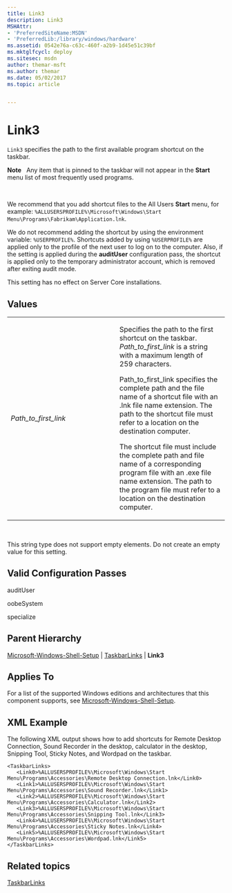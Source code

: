 ```yaml
---
title: Link3
description: Link3
MSHAttr:
- 'PreferredSiteName:MSDN'
- 'PreferredLib:/library/windows/hardware'
ms.assetid: 0542e76a-c63c-460f-a2b9-1d45e51c39bf
ms.mktglfcycl: deploy
ms.sitesec: msdn
author: themar-msft
ms.author: themar
ms.date: 05/02/2017
ms.topic: article


---
```


# Link3


`Link3` specifies the path to the first available program shortcut on the taskbar.

**Note**  
Any item that is pinned to the taskbar will not appear in the **Start** menu list of most frequently used programs.

 

We recommend that you add shortcut files to the All Users **Start** menu, for example: `%ALLUSERSPROFILE%\Microsoft\Windows\Start Menu\Programs\Fabrikam\Application.lnk`.

We do not recommend adding the shortcut by using the environment variable: `%USERPROFILE%`. Shortcuts added by using `%USERPROFILE%` are applied only to the profile of the next user to log on to the computer. Also, if the setting is applied during the **auditUser** configuration pass, the shortcut is applied only to the temporary administrator account, which is removed after exiting audit mode.

This setting has no effect on Server Core installations.

## Values


<table>
<colgroup>
<col width="50%" />
<col width="50%" />
</colgroup>
<tbody>
<tr class="odd">
<td><p><em>Path_to_first_link</em></p></td>
<td><p>Specifies the path to the first shortcut on the taskbar. <em>Path_to_first_link</em> is a string with a maximum length of 259 characters.</p>
<p><em></em>Path_to_first_link specifies the complete path and the file name of a shortcut file with an .lnk file name extension. The path to the shortcut file must refer to a location on the destination computer.</p>
<p>The shortcut file must include the complete path and file name of a corresponding program file with an .exe file name extension. The path to the program file must refer to a location on the destination computer.</p></td>
</tr>
</tbody>
</table>

 

This string type does not support empty elements. Do not create an empty value for this setting.

## Valid Configuration Passes


auditUser

oobeSystem

specialize

## Parent Hierarchy


[Microsoft-Windows-Shell-Setup](microsoft-windows-shell-setup.md) | [TaskbarLinks](microsoft-windows-shell-setup-taskbarlinks.md) | **Link3**

## Applies To


For a list of the supported Windows editions and architectures that this component supports, see [Microsoft-Windows-Shell-Setup](microsoft-windows-shell-setup.md).

## XML Example


The following XML output shows how to add shortcuts for Remote Desktop Connection, Sound Recorder in the desktop, calculator in the desktop, Snipping Tool, Sticky Notes, and Wordpad on the taskbar.

```
<TaskbarLinks>
   <Link0>%ALLUSERSPROFILE%\Microsoft\Windows\Start Menu\Programs\Accessories\Remote Desktop Connection.lnk</Link0>
   <Link1>%ALLUSERSPROFILE%\Microsoft\Windows\Start Menu\Programs\Accessories\Sound Recorder.lnk</Link1>
   <Link2>%ALLUSERSPROFILE%\Microsoft\Windows\Start Menu\Programs\Accessories\Calculator.lnk</Link2>
   <Link3>%ALLUSERSPROFILE%\Microsoft\Windows\Start Menu\Programs\Accessories\Snipping Tool.lnk</Link3>
   <Link4>%ALLUSERSPROFILE%\Microsoft\Windows\Start Menu\Programs\Accessories\Sticky Notes.lnk</Link4>
   <Link5>%ALLUSERSPROFILE%\Microsoft\Windows\Start Menu\Programs\Accessories\Wordpad.lnk</Link5>
</TaskbarLinks>
```

## Related topics


[TaskbarLinks](microsoft-windows-shell-setup-taskbarlinks.md)

 

 







